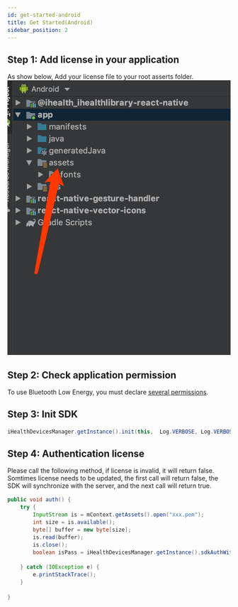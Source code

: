 ```yaml
---
id: get-started-android
title: Get Started(Android)
sidebar_position: 2
---
```


## Step 1: Add license in your application

As show below, Add your license file to your root asserts folder.
![integrate android](/img/integrate-android.png)

## Step 2: Check application permission

To use Bluetooth Low Energy, you must declare [several permissions](https://developer.android.com/guide/topics/connectivity/bluetooth/permissions).

## Step 3: Init SDK

```java
iHealthDevicesManager.getInstance().init(this,  Log.VERBOSE, Log.VERBOSE);
```

## Step 4: Authentication license

Please call the following method, if license is invalid, it will return false.
Somtimes license needs to be updated, the first call will return false, the SDK will synchronize with the server, and the next call will return true.

```java
public void auth() {
    try {
        InputStream is = mContext.getAssets().open("xxx.pem");
        int size = is.available();
        byte[] buffer = new byte[size];
        is.read(buffer);
        is.close();
        boolean isPass = iHealthDevicesManager.getInstance().sdkAuthWithLicense(buffer);
        
    } catch (IOException e) {
        e.printStackTrace();
    }

}
```
